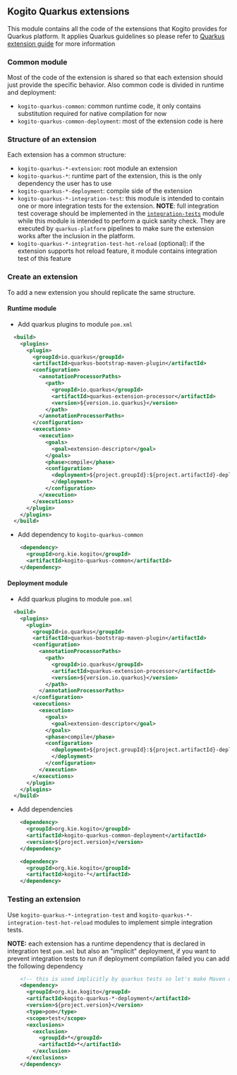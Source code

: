 ## Kogito Quarkus extensions

This module contains all the code of the extensions that Kogito provides
for Quarkus platform. It applies Quarkus guidelines so please refer to [Quarkus extension guide](https://quarkus.io/guides/writing-extensions)
for more information

### Common module
Most of the code of the extension is shared so that each extension should just provide the specific behavior. Also common
code is divided in runtime and deployment:
- `kogito-quarkus-common`: common runtime code, it only contains substitution required for native compilation for now
- `kogito-quarkus-common-deployment`: most of the extension code is here

### Structure of an extension
Each extension has a common structure:
- `kogito-quarkus-*-extension`: root module an extension
- `kogito-quarkus-*`: runtime part of the extension, this is the only dependency
the user has to use
- `kogito-quarkus-*-deployment`: compile side of the extension
- `kogito-quarkus-*-integration-test`: this module is intended to contain one or more integration tests
  for the extension. **NOTE**: full integration test coverage should be implemented in the [`integration-tests`](https://github.com/kiegroup/kogito-runtimes/tree/master/integration-tests)
  module while this module is intended to perform a quick sanity check. They are executed by `quarkus-platform` pipelines 
  to make sure the extension works after the inclusion in the platform.
- `kogito-quarkus-*-integration-test-hot-reload` (optional): if the extension supports hot reload feature, it module contains
  integration test of this feature
  
### Create an extension
To add a new extension you should replicate the same structure.

#### Runtime module
- Add quarkus plugins to module `pom.xml`
```xml
  <build>
    <plugins>
      <plugin>
        <groupId>io.quarkus</groupId>
        <artifactId>quarkus-bootstrap-maven-plugin</artifactId>
        <configuration>
          <annotationProcessorPaths>
            <path>
              <groupId>io.quarkus</groupId>
              <artifactId>quarkus-extension-processor</artifactId>
              <version>${version.io.quarkus}</version>
            </path>
          </annotationProcessorPaths>
        </configuration>
        <executions>
          <execution>
            <goals>
              <goal>extension-descriptor</goal>
            </goals>
            <phase>compile</phase>
            <configuration>
              <deployment>${project.groupId}:${project.artifactId}-deployment:${project.version}
              </deployment>
            </configuration>
          </execution>
        </executions>
      </plugin>
    </plugins>
  </build>
```
- Add dependency to `kogito-quarkus-common`
```xml
    <dependency>
      <groupId>org.kie.kogito</groupId>
      <artifactId>kogito-quarkus-common</artifactId>
    </dependency>
```

#### Deployment module
- Add quarkus plugins to module `pom.xml`
```xml
  <build>
    <plugins>
      <plugin>
        <groupId>io.quarkus</groupId>
        <artifactId>quarkus-bootstrap-maven-plugin</artifactId>
        <configuration>
          <annotationProcessorPaths>
            <path>
              <groupId>io.quarkus</groupId>
              <artifactId>quarkus-extension-processor</artifactId>
              <version>${version.io.quarkus}</version>
            </path>
          </annotationProcessorPaths>
        </configuration>
        <executions>
          <execution>
            <goals>
              <goal>extension-descriptor</goal>
            </goals>
            <phase>compile</phase>
            <configuration>
              <deployment>${project.groupId}:${project.artifactId}-deployment:${project.version}
              </deployment>
            </configuration>
          </execution>
        </executions>
      </plugin>
    </plugins>
  </build>
```
- Add dependencies
```xml
    <dependency>
      <groupId>org.kie.kogito</groupId>
      <artifactId>kogito-quarkus-common-deployment</artifactId>
      <version>${project.version}</version>
    </dependency>

    <dependency>
      <groupId>org.kie.kogito</groupId>
      <artifactId>kogito-*</artifactId>
    </dependency>
```

### Testing an extension
Use `kogito-quarkus-*-integration-test` and `kogito-quarkus-*-integration-test-hot-reload` modules to implement simple 
integration tests.

**NOTE:** each extension has a runtime dependency that is declared in integration test `pom.xml` but also an "implicit" 
deployment, if you want to prevent integration tests to run if deployment compilation failed you can add the following dependency

```xml
    <!-- this is used implicitly by quarkus tests so let's make Maven aware of it -->
    <dependency>
      <groupId>org.kie.kogito</groupId>
      <artifactId>kogito-quarkus-*-deployment</artifactId>
      <version>${project.version}</version>
      <type>pom</type>
      <scope>test</scope>
      <exclusions>
        <exclusion>
          <groupId>*</groupId>
          <artifactId>*</artifactId>
        </exclusion>
      </exclusions>
    </dependency>
```